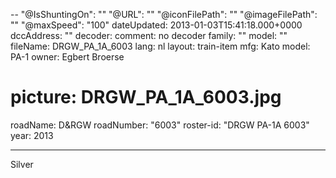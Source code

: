 --
"@IsShuntingOn": ""
"@URL": ""
"@iconFilePath": ""
"@imageFilePath": ""
"@maxSpeed": "100"
dateUpdated: 2013-01-03T15:41:18.000+0000
dccAddress: ""
decoder:
comment: no decoder
family: ""
model: ""
fileName: DRGW_PA_1A_6003
lang: nl
layout: train-item
mfg: Kato
model: PA-1
owner: Egbert Broerse
# picture: DRGW_PA_1A_6003.jpg
roadName: D&RGW
roadNumber: "6003"
roster-id: "DRGW PA-1A 6003"
year: 2013

---

Silver
